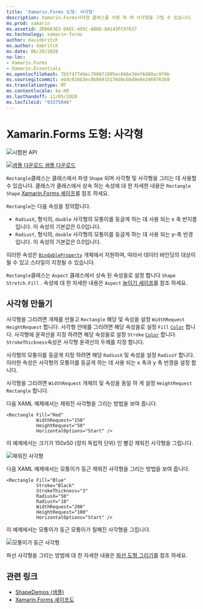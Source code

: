 ```yaml
---
title: 'Xamarin.Forms 도형: 사각형'
description: Xamarin.Forms사각형 클래스를 사용 하 여 사각형을 그릴 수 있습니다.
ms.prod: xamarin
ms.assetid: 2DD663D3-DAEC-495C-AB6D-8A143FC97637
ms.technology: xamarin-forms
author: davidbritch
ms.author: dabritch
ms.date: 06/20/2020
no-loc:
- Xamarin.Forms
- Xamarin.Essentials
ms.openlocfilehash: 7b5f477d4ec708071095ec666e34ef6d88ac0f0b
ms.sourcegitcommit: ebdc016b3ec0b06915170d0cbbd9e0e2469763b9
ms.translationtype: MT
ms.contentlocale: ko-KR
ms.lasthandoff: 11/05/2020
ms.locfileid: "93375046"
---
```

# <a name="no-locxamarinforms-shapes-rectangle"></a>Xamarin.Forms 도형: 사각형

![시험판 API](~/media/shared/preview.png)

[![샘플 다운로드](~/media/shared/download.png) 샘플 다운로드](/samples/xamarin/xamarin-forms-samples/userinterface-shapesdemos/)

`Rectangle`클래스는 클래스에서 파생 `Shape` 되며 사각형 및 사각형을 그리는 데 사용할 수 있습니다. 클래스가 클래스에서 상속 하는 속성에 대 한 자세한 내용은 `Rectangle` `Shape` [ Xamarin.Forms 셰이프](index.md)를 참조 하세요.

`Rectangle`는 다음 속성을 정의합니다.

- `RadiusX`, 형식의, `double` 사각형의 모퉁이를 둥글게 하는 데 사용 되는 x 축 반지름입니다. 이 속성의 기본값은 0.0입니다.
- `RadiusY`, 형식의, `double` 사각형의 모퉁이를 둥글게 하는 데 사용 되는 y-축 반경입니다. 이 속성의 기본값은 0.0입니다.

이러한 속성은 [`BindableProperty`](xref:Xamarin.Forms.BindableProperty) 개체에서 지원하며, 따라서 데이터 바인딩의 대상이 될 수 있고 스타일이 지정될 수 있습니다.

`Rectangle`클래스는 `Aspect` 클래스에서 상속 된 속성을로 설정 합니다 `Shape` `Stretch.Fill` . 속성에 대 한 자세한 내용은 `Aspect` [늘이기 셰이프](index.md#stretch-shapes)를 참조 하세요.

## <a name="create-a-rectangle"></a>사각형 만들기

사각형을 그리려면 개체를 만들고 `Rectangle` 해당 및 속성을 설정 `WidthRequest` `HeightRequest` 합니다. 사각형 안에를 그리려면 해당 속성을로 설정 `Fill` [`Color`](xref:Xamarin.Forms.Color) 합니다. 사각형에 윤곽선을 지정 하려면 해당 속성을로 설정 `Stroke` [`Color`](xref:Xamarin.Forms.Color) 합니다. `StrokeThickness`속성은 사각형 윤곽선의 두께를 지정 합니다.

사각형의 모퉁이를 둥글게 지정 하려면 해당 `RadiusX` 및 속성을 설정 `RadiusY` 합니다. 이러한 속성은 사각형의 모퉁이를 둥글게 하는 데 사용 되는 x 축과 y 축 반경을 설정 합니다.

사각형을 그리려면 `WidthRequest` 개체의 및 속성을 동일 하 게 설정 `HeightRequest` `Rectangle` 합니다.

다음 XAML 예제에서는 채워진 사각형을 그리는 방법을 보여 줍니다.

```xaml
<Rectangle Fill="Red"
           WidthRequest="150"
           HeightRequest="50"
           HorizontalOptions="Start" />
```

이 예제에서는 크기가 150x50 (장치 독립적 단위) 인 빨강 채워진 사각형을 그립니다.

![채워진 사각형](rectangle-images/filled.png "채워진 사각형")

다음 XAML 예제에서는 모퉁이가 둥근 채워진 사각형을 그리는 방법을 보여 줍니다.

```xaml
<Rectangle Fill="Blue"
           Stroke="Black"
           StrokeThickness="3"
           RadiusX="50"
           RadiusY="10"
           WidthRequest="200"
           HeightRequest="100"
           HorizontalOptions="Start" />
```

이 예제에서는 모퉁이가 둥근 모퉁이가 칠해진 사각형을 그립니다.

![모퉁이가 둥근 사각형](rectangle-images/rounded.png "모퉁이가 둥근 사각형")

파선 사각형을 그리는 방법에 대 한 자세한 내용은 [파선 도형 그리기](index.md#draw-dashed-shapes)를 참조 하세요.

## <a name="related-links"></a>관련 링크

- [ShapeDemos (샘플)](/samples/xamarin/xamarin-forms-samples/userinterface-shapesdemos/)
- [Xamarin.Forms 셰이프도](index.md)